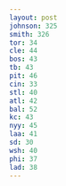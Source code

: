 ```yaml
---
layout: post
johnson: 325
smith: 326
tor: 34
cle: 44
bos: 43
tb: 43
pit: 46
cin: 33
stl: 40
atl: 42
bal: 52
kc: 43
nyy: 45
laa: 41
sd: 30
wsh: 40
phi: 37
lad: 38
---
```

